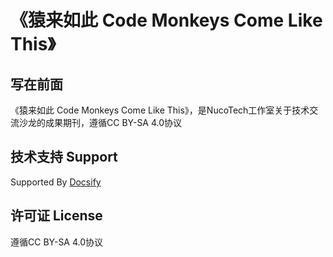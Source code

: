# 《猿来如此 Code Monkeys Come Like This》

## 写在前面

《猿来如此 Code Monkeys Come Like This》，是NucoTech工作室关于技术交流沙龙的成果期刊，遵循CC BY-SA 4.0协议

## 技术支持 Support

Supported By [Docsify](https://docsify.js.org/)

## 许可证 License

遵循CC BY-SA 4.0协议
